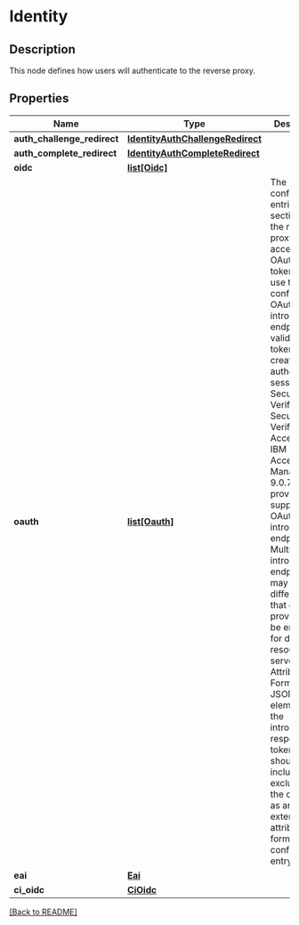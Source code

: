 # Identity

## Description

This node defines how users will authenticate to the reverse proxy.


## Properties

Name | Type | Description | Notes
------------ | ------------- | ------------- | -------------
**auth_challenge_redirect** | [**IdentityAuthChallengeRedirect**](IdentityAuthChallengeRedirect.md) |  | [optional] 
**auth_complete_redirect** | [**IdentityAuthCompleteRedirect**](IdentityAuthCompleteRedirect.md) |  | [optional] 
**oidc** | [**list[Oidc]**](Oidc.md) |  | [optional] 
**oauth** | [**list[Oauth]**](Oauth.md) | The configuration entries in this section allow the reverse proxy to accept an OAuth bearer token and use the configured OAuth introspection endpoints to validate the token and create an authenticated session. IBM Security Verify, IBM Security Verify Access and IBM Security Access Manager 9.0.7.0+ provide supported OAuth introspection endpoints. Multiple introspection endpoints may be different so that different providers can be enabled for different resource servers.  ### Attributes Format A JSON data element from the introspection response token which should be included or excluded in the credential as an extended attribute. The format of the configuration entry is:  &#x60;[+|-]&lt;json-data&gt;&#x60;  where:  Element | Description ------- | ----------- + | Indicates that this JSON data should be added to the credential. - | Indicates that this JSON data should not be added to the credential. &amp;lt;json-data&amp;gt; | The corresponding JSON data name, which can also contain pattern matching characters (i.e. * ?).  For example the value \&quot;-exp\&quot; indicates that the expiry time of the token should not be added to the credential.  When an introspection response token is received each JSON data element will be evaluated against each rule in sequence until a match is found. The corresponding code (+|-) will then be used to determine whether the JSON data will be added to the credential or not. If the JSON data name does not match a configured rule it will by default be added to the credential.  | [optional] 
**eai** | [**Eai**](Eai.md) |  | [optional] 
**ci_oidc** | [**CiOidc**](CiOidc.md) |  | [optional] 

[[Back to README]](../README.md)



